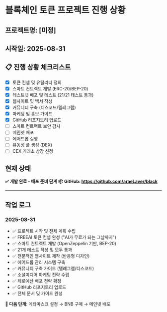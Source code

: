 # 블록체인 토큰 프로젝트 진행 상황

## 프로젝트명: [미정]
## 시작일: 2025-08-31

## 📋 진행 상황 체크리스트
- [x] 토큰 컨셉 및 유틸리티 정의
- [x] 스마트 컨트랙트 개발 (ERC-20/BEP-20)
- [x] 테스트넷 배포 및 테스트 (21/21 테스트 통과)
- [x] 웹사이트 및 백서 작성
- [x] 커뮤니티 구축 (디스코드/텔레그램)
- [x] 마케팅 및 홍보 가이드
- [x] GitHub 리포지토리 업로드
- [ ] 스마트 컨트랙트 보안 감사
- [ ] 메인넷 배포
- [ ] 에어드롭 실행
- [ ] 유동성 풀 생성 (DEX)
- [ ] CEX 거래소 상장 신청

## 현재 상태
**✅ 개발 완료 - 배포 준비 단계**
**📦 GitHub: https://github.com/araeLaver/black**

---

## 작업 로그
### 2025-08-31
- ✅ 프로젝트 시작 및 전체 계획 수립
- ✅ FREEAI 토큰 컨셉 완성 ("AI가 무료가 되는 그날까지")
- ✅ 스마트 컨트랙트 개발 (OpenZeppelin 기반, BEP-20)
- ✅ 21개 테스트 작성 및 모두 통과
- ✅ 전문적인 웹사이트 제작 (반응형 디자인)
- ✅ 에어드롭 관리 시스템 구축
- ✅ 커뮤니티 구축 가이드 (텔레그램/디스코드)
- ✅ 소셜미디어 마케팅 전략 수립
- ✅ 제로예산 배포 전략 확정
- ✅ GitHub 리포지토리 업로드
- ✅ 전체 문서 및 가이드 완성

**🎯 다음 단계**: 메타마스크 설정 → BNB 구매 → 메인넷 배포